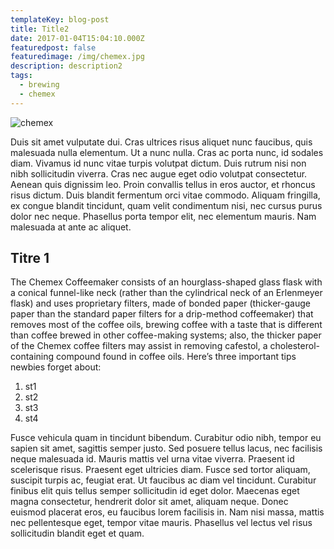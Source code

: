 ```yaml
---
templateKey: blog-post
title: Title2
date: 2017-01-04T15:04:10.000Z
featuredpost: false
featuredimage: /img/chemex.jpg
description: description2
tags:
  - brewing
  - chemex
---
```

![chemex](/img/chemex.jpg)


Duis sit amet vulputate dui. Cras ultrices risus aliquet nunc faucibus, quis malesuada nulla elementum. Ut a nunc nulla. Cras ac porta nunc, id sodales diam. Vivamus id nunc vitae turpis volutpat dictum. Duis rutrum nisi non nibh sollicitudin viverra. Cras nec augue eget odio volutpat consectetur. Aenean quis dignissim leo. Proin convallis tellus in eros auctor, et rhoncus risus dictum. Duis blandit fermentum orci vitae commodo. Aliquam fringilla, ex congue blandit tincidunt, quam velit condimentum nisi, nec cursus purus dolor nec neque. Phasellus porta tempor elit, nec elementum mauris. Nam malesuada at ante ac aliquet.

## Titre 1

The Chemex Coffeemaker consists of an hourglass-shaped glass flask with a conical funnel-like neck (rather than the cylindrical neck of an Erlenmeyer flask) and uses proprietary filters, made of bonded paper (thicker-gauge paper than the standard paper filters for a drip-method coffeemaker) that removes most of the coffee oils, brewing coffee with a taste that is different than coffee brewed in other coffee-making systems; also, the thicker paper of the Chemex coffee filters may assist in removing cafestol, a cholesterol-containing compound found in coffee oils. Here’s three important tips newbies forget about:

1. st1
2. st2
3. st3
4. st4

Fusce vehicula quam in tincidunt bibendum. Curabitur odio nibh, tempor eu sapien sit amet, sagittis semper justo. Sed posuere tellus lacus, nec facilisis neque malesuada id. Mauris mattis vel urna vitae viverra. Praesent id scelerisque risus. Praesent eget ultricies diam. Fusce sed tortor aliquam, suscipit turpis ac, feugiat erat. Ut faucibus ac diam vel tincidunt. Curabitur finibus elit quis tellus semper sollicitudin id eget dolor. Maecenas eget magna consectetur, hendrerit dolor sit amet, aliquam neque. Donec euismod placerat eros, eu faucibus lorem facilisis in. Nam nisi massa, mattis nec pellentesque eget, tempor vitae mauris. Phasellus vel lectus vel risus sollicitudin blandit eget et quam.
